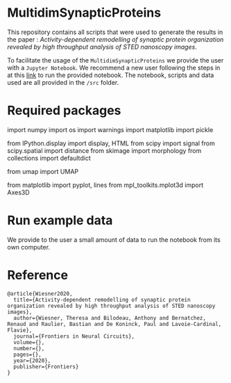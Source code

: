 # MultidimSynapticProteins

This repository contains all scripts that were used to generate the results in the paper : _Activity-dependent remodelling of synaptic protein organization revealed by high throughput analysis of STED nanoscopy images_.

To facilitate the usage of the `MultidimSynapticProteins` we provide the user with a `Jupyter Notebook`. We recommend a new user following the steps in at this [link](https://jupyter.readthedocs.io/en/latest/running.html) to run the provided notebook. The notebook, scripts and data used are all provided in the `/src` folder.

# Required packages 

import numpy 
import os
import warnings
import matplotlib 
import pickle 

from IPython.display import display, HTML
from scipy import signal
from scipy.spatial import distance
from skimage import morphology
from collections import defaultdict

from umap import UMAP

from matplotlib import pyplot, lines
from mpl_toolkits.mplot3d import Axes3D

# Run example data

We provide to the user a small amount of data to run the notebook from its own computer. 

# Reference
```
@article{Wiesner2020,
  title={Activity-dependent remodelling of synaptic protein organization revealed by high throughput analysis of STED nanoscopy images},
  author={Wiesner, Theresa and Bilodeau, Anthony and Bernatchez, Renaud and Raulier, Bastian and De Koninck, Paul and Lavoie-Cardinal, Flavie},
  journal={Frontiers in Neural Circuits},
  volume={},
  number={},
  pages={},
  year={2020},
  publisher={Frontiers}
}
```

